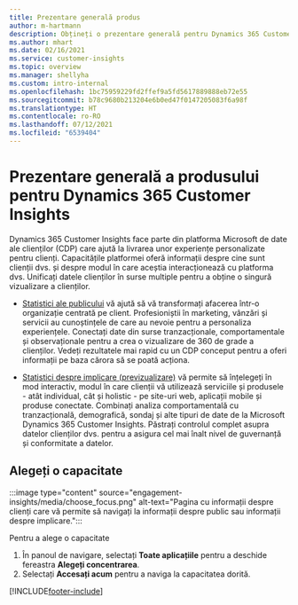 ```yaml
---
title: Prezentare generală produs
author: m-hartmann
description: Obțineți o prezentare generală pentru Dynamics 365 Customer Insights și capacitățile sale.
ms.author: mhart
ms.date: 02/16/2021
ms.service: customer-insights
ms.topic: overview
ms.manager: shellyha
ms.custom: intro-internal
ms.openlocfilehash: 1bc75959229fd2ffef9a5fd5617889888eb72e55
ms.sourcegitcommit: b78c9680b213204e6b0ed47f0147205083f6a98f
ms.translationtype: HT
ms.contentlocale: ro-RO
ms.lasthandoff: 07/12/2021
ms.locfileid: "6539404"
---
```

# <a name="product-overview-for-dynamics-365-customer-insights"></a>Prezentare generală a produsului pentru Dynamics 365 Customer Insights

Dynamics 365 Customer Insights face parte din platforma Microsoft de date ale clienților (CDP) care ajută la livrarea unor experiențe personalizate pentru clienți. Capacitățile platformei oferă informații despre cine sunt clienții dvs. și despre modul în care aceștia interacționează cu platforma dvs. Unificați datele clienților în surse multiple pentru a obține o singură vizualizare a clienților.


- [Statistici ale publicului](audience-insights/overview.md) vă ajută să vă transformați afacerea într-o organizație centrată pe client. Profesioniștii în marketing, vânzări și servicii au cunoștințele de care au nevoie pentru a personaliza experiențele. Conectați date din surse tranzacționale, comportamentale și observaționale pentru a crea o vizualizare de 360 de grade a clienților. Vedeți rezultatele mai rapid cu un CDP conceput pentru a oferi informații pe baza cărora să se poată acționa. 

- [Statistici despre implicare (previzualizare)](engagement-insights/index.yml) vă permite să înțelegeți în mod interactiv, modul în care clienții vă utilizează serviciile și produsele - atât individual, cât și holistic - pe site-uri web, aplicații mobile și produse conectate. Combinați analiza comportamentală cu tranzacțională, demografică, sondaj și alte tipuri de date de la Microsoft Dynamics 365 Customer Insights. Păstrați controlul complet asupra datelor clienților dvs. pentru a asigura cel mai înalt nivel de guvernanță și conformitate a datelor.
 
## <a name="choose-a-capability"></a>Alegeți o capacitate

:::image type="content" source="engagement-insights/media/choose_focus.png" alt-text="Pagina cu informații despre clienți care vă permite să navigați la informații despre public sau informații despre implicare.":::

Pentru a alege o capacitate

1. În panoul de navigare, selectați **Toate aplicațiile** pentru a deschide fereastra **Alegeți concentrarea**.
1. Selectați **Accesați acum** pentru a naviga la capacitatea dorită.


[!INCLUDE[footer-include](includes/footer-banner.md)]
